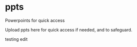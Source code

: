 # ppts
Powerpoints for quick access

Upload ppts here for quick access if needed, and to safeguard.

testing edit
